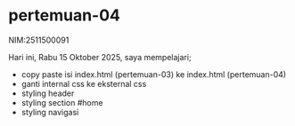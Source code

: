 # pertemuan-04

NIM:2511500091<br>

Hari ini, Rabu 15 Oktober 2025, saya mempelajari;
<ul>
   <li>copy paste isi index.html (pertemuan-03) ke index.html (pertemuan-04)</li>
   <li>ganti internal css ke eksternal css</li>
   <li>styling header</li>
   <li>styling section #home</li>
   <li>styling navigasi</li>
</ul>